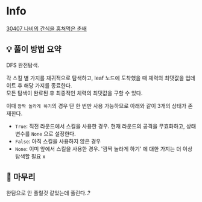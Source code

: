 # Info
[30407 나비의 간식을 훔쳐먹은 춘배](https://www.acmicpc.net/problem/30407)

## 💡 풀이 방법 요약
DFS 완전탐색.

각 스킬 별 가지를 재귀적으로 탐색하고, leaf 노드에 도착했을 때 체력의 최댓값을 업데이트 후 해당 가지를 종료한다.  
모든 탐색이 완료된 후 최종적인 체력의 최댓값을 구할 수 있다.

이때 `깜짝 놀라게 하기`의 경우 단 한 번만 사용 가능하므로 아래와 같이 3개의 상태가 존재한다.
- `True`: 직전 라운드에서 스킬을 사용한 경우. 현재 라운드의 공격을 무효화하고, 상태변수를 `None` 으로 설정한다.
- `False`: 아직 스킬을 사용하지 않은 경우
- `None`: 이미 앞에서 스킬을 사용한 경우. '깜짝 놀라게 하기' 에 대한 가지는 더 이상 탐색할 필요 x

## 🙂 마무리
완탐으로 안 풀릴것 같았는데 풀린다..?
